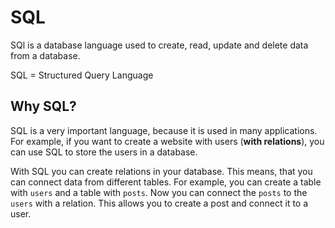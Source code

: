# SQL

SQl is a database language used to create, read, update and delete data from a database.

SQL = Structured Query Language

## Why SQL?

SQL is a very important language, because it is used in many applications. For example, if you want to create a website with users (**with relations**), you can use SQL to store the users in a database.

With SQL you can create relations in your database. This means, that you can connect data from different tables. For example, you can create a table with `users` and a table with `posts`. Now you can connect the `posts` to the `users` with a relation. This allows you to create a post and connect it to a user.
